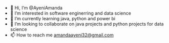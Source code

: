 - 👋 Hi, I’m @AyeniAmanda
- 👀 I’m interested in software enginerring and data science
- 🌱 I’m currently learning java, python and power bi
- 💞️ I’m looking to collaborate on java  projects and python projects for data science
- 📫 How to reach me amandaayeni32@gmail.com

<!---
AyeniAmanda/AyeniAmanda is a ✨ special ✨ repository because its `README.md` (this file) appears on your GitHub profile.
You can click the Preview link to take a look at your changes.
--->
